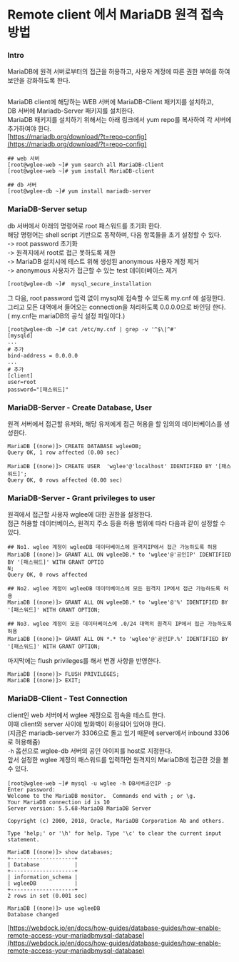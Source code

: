 # Remote client 에서 MariaDB 원격 접속 방법

### Intro

MariaDB에 원격 서버로부터의 접근을 허용하고, 사용자 계정에 따른 권한 부여를 하여 보안을 강화하도록 한다.

<figure><img src="https://blog.kakaocdn.net/dn/bPYwH9/btrLr1Nqu6X/lcrz8VVdKFX0wXlKBS86ak/img.png" alt=""><figcaption></figcaption></figure>

MariaDB client에 해당하는 WEB 서버에 MariaDB-Client 패키지를 설치하고,\
DB 서버에 Mariadb-Server 패키지를 설치한다.\
MariaDB 패키지를 설치하기 위해서는 아래 링크에서 yum repo를 복사하여 각 서버에 추가하여야 한다.\
[https://mariadb.org/download/?t=repo-config](https://mariadb.org/download/?t=repo-config)

```
## web 서버
[root@wglee-web ~]# yum search all MariaDB-client
[root@wglee-web ~]# yum install MariaDB-client

## db 서버
[root@wglee-db ~]# yum install mariadb-server
```

### MariaDB-Server setup

db 서버에서 아래의 명령어로 root 패스워드를 초기화 한다.\
해당 명령어는 shell script 기반으로 동작하며, 다음 항목들을 초기 설정할 수 있다.\
\-> root password 초기화\
\-> 원격지에서 root로 접근 못하도록 제한\
\-> MariaDB 설치시에 테스트 위해 생성된 anonymous 사용자 계정 제거\
\-> anonymous 사용자가 접근할 수 있는 test 데이터베이스 제거

```
[root@wglee-db ~]#  mysql_secure_installation
```

그 다음, root password 입력 없이 mysql에 접속할 수 있도록 my.cnf 에 설정한다.\
그리고 모든 대역에서 들어오는 connection을 처리하도록 0.0.0.0으로 바인딩 한다.\
( my.cnf는 mariaDB의 공식 설정 파일이다.)

```
[root@wglee-db ~]# cat /etc/my.cnf | grep -v '^$\|^#'
[mysqld]
...
# 추가
bind-address = 0.0.0.0
...
# 추가
[client]
user=root
password="[패스워드]"
```

### MariaDB-Server - Create Database, User

원격 서버에서 접근할 유저와, 해당 유저에게 접근 허용을 할 임의의 데이터베이스를 생성한다.

```
MariaDB [(none)]> CREATE DATABASE wgleeDB;
Query OK, 1 row affected (0.00 sec)

MariaDB [(none)]> CREATE USER  'wglee'@'localhost' IDENTIFIED BY '[패스워드]';
Query OK, 0 rows affected (0.00 sec)
```

### MariaDB-Server - Grant privileges to user

원격에서 접근할 사용자 wglee에 대한 권한을 설정한다.\
접근 허용할 데이터베이스, 원격지 주소 등을 허용 범위에 따라 다음과 같이 설정할 수 있다.

```
## No1. wglee 계정이 wgleeDB 데이터베이스에 원격지IP에서 접근 가능하도록 허용
MariaDB [(none)]> GRANT ALL ON wgleeDB.* to 'wglee'@'공인IP' IDENTIFIED BY '[패스워드]' WITH GRANT OPTIO
N;
Query OK, 0 rows affected 

## No2. wglee 계정이 wgleeDB 데이터베이스에 모든 원격지 IP에서 접근 가능하도록 허용
MariaDB [(none)]> GRANT ALL ON wgleeDB.* to 'wglee'@'%' IDENTIFIED BY '[패스워드]' WITH GRANT OPTION;

## No3. wglee 계정이 모든 데이터베이스에 .0/24 대역의 원격지 IP에서 접근 가능하도록 허용
MariaDB [(none)]> GRANT ALL ON *.* to 'wglee'@'공인IP.%' IDENTIFIED BY '[패스워드]' WITH GRANT OPTION;
```

마지막에는 flush privileges를 해서 변경 사항을 반영한다.

```
MariaDB [(none)]> FLUSH PRIVILEGES;
MariaDB [(none)]> EXIT;
```

### MariaDB-Client - Test Connection

client인 web 서버에서 wglee 계정으로 접속을 테스트 한다.\
이때 client와 server 사이에 방화벽이 허용되어 있어야 한다.\
(지금은 mariadb-server가 3306으로 돌고 있기 때문에 server에서 inbound 3306 로 허용해줌)\
`-h` 옵션으로 wglee-db 서버의 공인 아이피를 host로 지정한다.\
앞서 설정한 wglee 계정의 패스워드를 입력하면 원격지의 MariaDB에 접근한 것을 볼 수 있다.

```
[root@wglee-web ~]# mysql -u wglee -h DB서버공인IP -p
Enter password:
Welcome to the MariaDB monitor.  Commands end with ; or \g.
Your MariaDB connection id is 10
Server version: 5.5.68-MariaDB MariaDB Server

Copyright (c) 2000, 2018, Oracle, MariaDB Corporation Ab and others.

Type 'help;' or '\h' for help. Type '\c' to clear the current input statement.

MariaDB [(none)]> show databases;
+--------------------+
| Database           |
+--------------------+
| information_schema |
| wgleeDB            |
+--------------------+
2 rows in set (0.001 sec)

MariaDB [(none)]> use wgleeDB
Database changed
```

[https://webdock.io/en/docs/how-guides/database-guides/how-enable-remote-access-your-mariadbmysql-database](https://webdock.io/en/docs/how-guides/database-guides/how-enable-remote-access-your-mariadbmysql-database)
